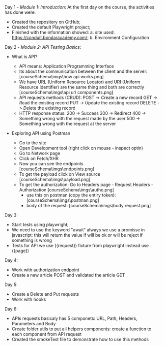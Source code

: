 Day 1 - *Module 1: Introduction*:
At the first day on the course, the activities has done were:
- Created the repository on GitHub;
- Created the default Playwright project;
- Finished with the information showed:
    a. site used: https://conduit.bondaracademy.com/;
    b. Environment Configuration

Day 2 - *Module 2: API Testing Basics*:
- What is API?
    - API means: Application Programming Interface
    - Its about the communication between the client and the server:
        [courseSchema\imgs\how api works.png]
    - We have URL (Uniform Resource Locator) and URI (Uniform Resource Identifier) are the same thing and both are correctly
        [courseSchema\imgs\api url components.png]
    - API requests methods (CRUD):
        POST    -> *C*reate a new record
        GET     -> *R*ead the existing record
        PUT     -> *U*pdate the existing record
        DELETE  -> *D*elete the existing record
    - HTTP response status:
        200 -> Success
        300 -> Redirect
        400 -> Something wrong with the request made by the user
        500 -> Something wrong with the request at the server

- Exploring API using Postman
    - Go to the site
    - Open Development tool (right click on mouse - inspect optin)
    - Go to Network page
    - Click on Fetch/XHR
    - Now you can see the endpoints [courseSchema\imgs\endpoints.png]
    - To get the payload click on View source [courseSchema\imgs\payload.png]
    - To get the authorization: Go to Headers page - Request Headers - Authorization [courseSchema\imgs\autho.png]
        - use this on postman (copy the entiry token): [courseSchema\imgs\postman.png]
        - body of the request: [courseSchema\imgs\body request.png]

Day 3:
- Start tests using playwright;
- We need to use the keyword "await" always we use a promisse in javascript: this will return the value if will be ok or will be reject if something is wrong
- Tests for API we use ({request}) fixture from playwright instead use ({page})

Day 4:
- Work with authorization endpoint
- Create a new article POST and validated the article GET

Day 5:
- Create a Delete and Put requests
- Work with hooks

Day 6:
- APIs requests basicaly has 5 componets: URL, Path, Headers, Parameters and Body
- Create folder utils to put all helpers components: create a function to each component from API request
- Created the smokeTest file to demonstrate how to use this methods